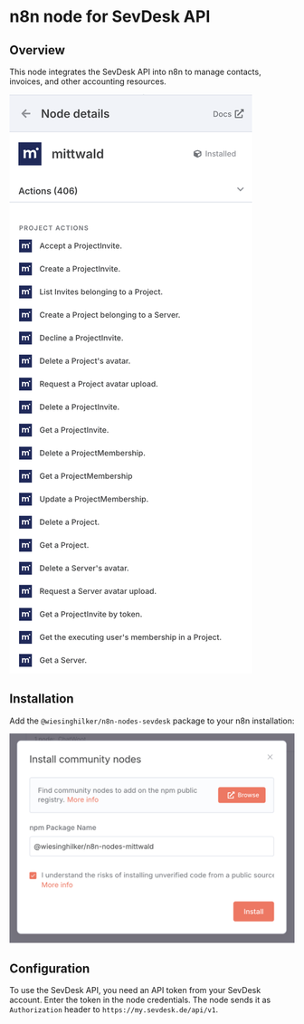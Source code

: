 # n8n node for SevDesk API

## Overview

This node integrates the SevDesk API into n8n to manage contacts, invoices, and other accounting resources.

![node-actions.png](node-actions.png)

## Installation

Add the `@wiesinghilker/n8n-nodes-sevdesk` package to your n8n installation:

![installation.png](installation.png)

## Configuration

To use the SevDesk API, you need an API token from your SevDesk account. Enter the token in the node credentials. The node sends it as `Authorization` header to `https://my.sevdesk.de/api/v1`.
